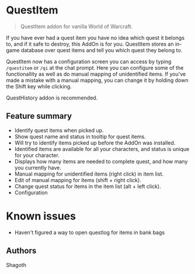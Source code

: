 # QuestItem

> QuestItem addon for vanilla World of Warcraft.

If you have ever had a quest item you have no idea which quest it belongs to,
and if it safe to destroy, this AddOn is for you. QuestItem stores an in-game
database over quest items and tell you which quest they belong to.

QuestItem now has a configuration screen you can access by typing `/questitem`
or `/qi` at the chat prompt. Here you can configure some of the functionallity
as well as do manual mapping of unidentified items.
If you've made a mistake with a manual mapping, you can change it by holding
down the Shift key while clicking.

QuestHistory addon is recommended.

## Feature summary
* Identify quest items when picked up.
* Show quest name and status in tooltip for quest items.
* Will try to identify items picked up before the AddOn was installed.
* Identified items are available for all your characters, and status is unique for your character.
* Displays how many items are needed to complete quest, and how many you currently have.
* Manual mapping for unidentified items (right click) in item list.
* Edit of manual mapping for items (shift + right click).
* Change quest status for items in the item list (alt + left click).
* Configuration

# Known issues
* Haven't figured a way to open questlog for items in bank bags

## Authors

Shagoth
